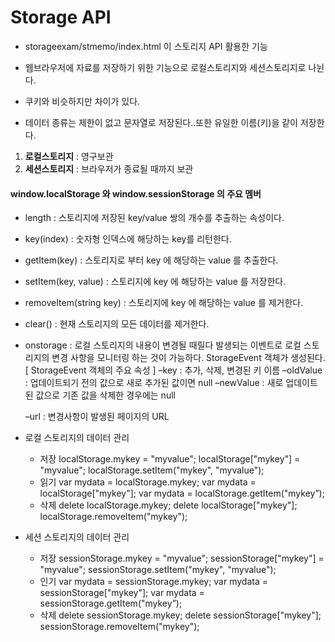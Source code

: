 # Storage API

- storageexam/stmemo/index.html 이 스토리지 API 활용한 기능

- 웹브라우저에 자료를 저장하기 위한 기능으로 로컬스토리지와 세션스토리지로 나뉜다.
- 쿠키와 비슷하지만 차이가 있다.
- 데이터 종류는 제한이 없고 문자열로 저장된다..또한 유일한 이름(키)을 같이 저장한다.



1. **로컬스토리지** : 영구보관
2. **세션스토리지** : 브라우저가 종료될 때까지 보관



#### window.localStorage 와 window.sessionStorage 의 주요 멤버

- length : 스토리지에 저장된 key/value 쌍의 개수를 추출하는 속성이다.

- key(index) : 숫자형 인덱스에 해당하는 key를 리턴한다.

- getItem(key) : 스토리지로 부터 key 에 해당하는 value 를 추출한다.

- setItem(key, value) : 스토리지에 key 에 해당하는 value 를 저장한다.

- removeItem(string key) : 스토리지에 key 에 해당하는 value 를 제거한다.

- clear() : 현재 스토리지의 모든 데이터를 제거한다.

- onstorage : 로컬 스토리지의 내용이 변경될 때릴다 발생되는 이벤트로 로컬 스토리지의 변경 사항을 모니터링 하는 것이 가능하다. StorageEvent 객체가 생성된다.
  [ StorageEvent 객체의 주요 속성 ]
  –key : 추가, 삭제, 변경된 키 이름
  –oldValue : 업데이트되기 전의 값으로 새로 추가된 값이면 null
  –newValue : 새로 업데이트된 값으로 기존 값을 삭제한 경우에는 null

  –url : 변경사항이 발생된 페이지의 URL



- 로컬 스토리지의 데이터 관리
  - 저장
    localStorage.mykey = "myvalue";
    localStorage["mykey"] = "myvalue";
    localStorage.setItem("mykey", "myvalue");
  - 읽기
    var mydata = localStorage.mykey;
    var mydata = localStorage["mykey"];
    var mydata = localStorage.getItem("mykey”);
  - 삭제
    delete localStorage.mykey;
    delete localStorage["mykey"];
    localStorage.removeItem("mykey");
- 세션 스토리지의 데이터 관리
  - 저장
    sessionStorage.mykey = "myvalue";
    sessionStorage["mykey"] = "myvalue";
    sessionStorage.setItem("mykey", "myvalue");
  - 인기
    var mydata = sessionStorage.mykey;
    var mydata = sessionStorage["mykey"];
    var mydata = sessionStorage.getItem("mykey”);
  - 삭제
    delete sessionStorage.mykey;
    delete sessionStorage["mykey"];
    sessionStorage.removeItem("mykey");